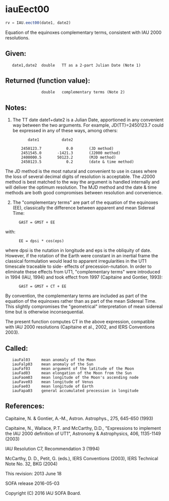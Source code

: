 # iauEect00

```js
rv = IAU.eect00(date1, date2)
```

Equation of the equinoxes complementary terms, consistent with
IAU 2000 resolutions.

## Given:
```
   date1,date2  double   TT as a 2-part Julian Date (Note 1)
```

## Returned (function value):
```
                double   complementary terms (Note 2)
```

## Notes:

1) The TT date date1+date2 is a Julian Date, apportioned in any
   convenient way between the two arguments.  For example,
   JD(TT)=2450123.7 could be expressed in any of these ways,
   among others:

```
          date1          date2

       2450123.7           0.0       (JD method)
       2451545.0       -1421.3       (J2000 method)
       2400000.5       50123.2       (MJD method)
       2450123.5           0.2       (date & time method)
```

   The JD method is the most natural and convenient to use in
   cases where the loss of several decimal digits of resolution
   is acceptable.  The J2000 method is best matched to the way
   the argument is handled internally and will deliver the
   optimum resolution.  The MJD method and the date & time methods
   are both good compromises between resolution and convenience.

2) The "complementary terms" are part of the equation of the
   equinoxes (EE), classically the difference between apparent and
   mean Sidereal Time:

```
      GAST = GMST + EE
```

   with:

```
      EE = dpsi * cos(eps)
```

   where dpsi is the nutation in longitude and eps is the obliquity
   of date.  However, if the rotation of the Earth were constant in
   an inertial frame the classical formulation would lead to
   apparent irregularities in the UT1 timescale traceable to side-
   effects of precession-nutation.  In order to eliminate these
   effects from UT1, "complementary terms" were introduced in 1994
   (IAU, 1994) and took effect from 1997 (Capitaine and Gontier,
   1993):

```
      GAST = GMST + CT + EE
```

   By convention, the complementary terms are included as part of
   the equation of the equinoxes rather than as part of the mean
   Sidereal Time.  This slightly compromises the "geometrical"
   interpretation of mean sidereal time but is otherwise
   inconsequential.

   The present function computes CT in the above expression,
   compatible with IAU 2000 resolutions (Capitaine et al., 2002, and
   IERS Conventions 2003).

## Called:
```
   iauFal03     mean anomaly of the Moon
   iauFalp03    mean anomaly of the Sun
   iauFaf03     mean argument of the latitude of the Moon
   iauFad03     mean elongation of the Moon from the Sun
   iauFaom03    mean longitude of the Moon's ascending node
   iauFave03    mean longitude of Venus
   iauFae03     mean longitude of Earth
   iauFapa03    general accumulated precession in longitude
```

## References:

   Capitaine, N. & Gontier, A.-M., Astron. Astrophys., 275,
   645-650 (1993)

   Capitaine, N., Wallace, P.T. and McCarthy, D.D., "Expressions to
   implement the IAU 2000 definition of UT1", Astronomy &
   Astrophysics, 406, 1135-1149 (2003)

   IAU Resolution C7, Recommendation 3 (1994)

   McCarthy, D. D., Petit, G. (eds.), IERS Conventions (2003),
   IERS Technical Note No. 32, BKG (2004)

This revision:  2013 June 18

SOFA release 2016-05-03

Copyright (C) 2016 IAU SOFA Board.